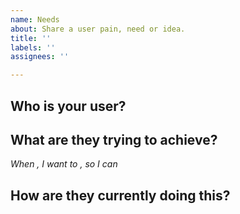 ```yaml
---
name: Needs
about: Share a user pain, need or idea.
title: ''
labels: ''
assignees: ''

---
```


<!-- There are _many_ different frameworks for describing problems and ideas, feel free to use a framework you are already used to, otherwise use the following prompts to guide you-->

## Who is your user?
<!-- describe the broad class of user rather than an individual i.e. contributors to multiple collectives-->

## What are they trying to achieve?
<!-- try not to describe a solution, try to describe what they are _ultimately_ trying to achieve i.e. file a tax return. Feel free to use the following as a template.-->

_When <situation>, I want to <motivation>, so I can <outcome>_

## How are they currently doing this?
<!-- problems with workarounds already followed are likely to have a greater need for the individual. --> 
